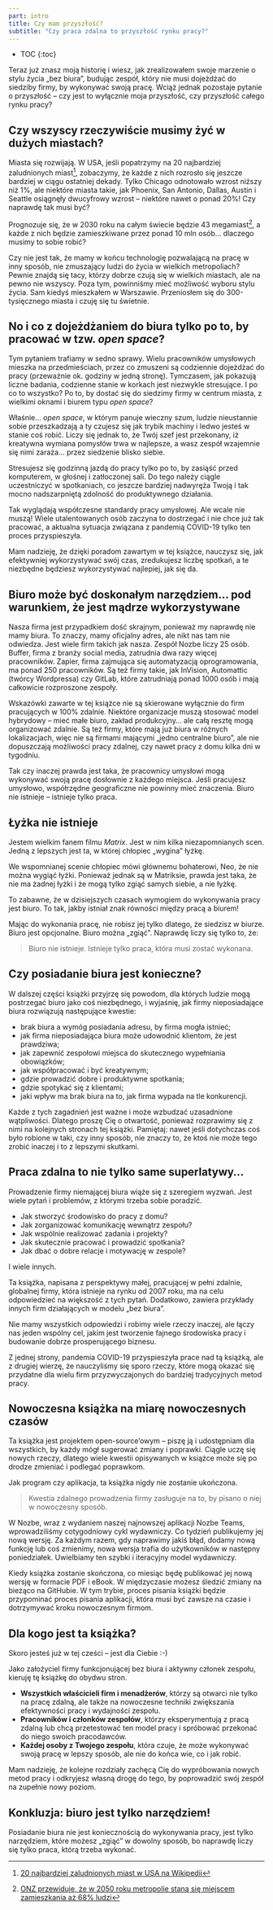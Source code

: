 ```yaml
---
part: intro
title: Czy mam przyszłość?
subtitle: "Czy praca zdalna to przyszłość rynku pracy?"
---
```


* TOC
{:toc}

Teraz już znasz moją historię i wiesz, jak zrealizowałem swoje marzenie o stylu życia „bez biura”, budując zespół, który nie musi dojeżdżać do siedziby firmy, by wykonywać swoją pracę. Wciąż jednak pozostaje pytanie o przyszłość – czy jest to wyłącznie moja przyszłość, czy przyszłość całego rynku pracy?

## Czy wszyscy rzeczywiście musimy żyć w dużych miastach?

Miasta się rozwijają. W USA, jeśli popatrzymy na 20 najbardziej zaludnionych miast[^1], zobaczymy, że każde z nich rozrosło się jeszcze bardziej w ciągu ostatniej dekady. Tylko Chicago odnotowało wzrost niższy niż 1%, ale niektóre miasta takie, jak Phoenix, San Antonio, Dallas, Austin i Seattle osiągnęły dwucyfrowy wzrost – niektóre nawet o ponad 20%! Czy naprawdę tak musi być?

Prognozuje się, że w 2030 roku na całym świecie będzie 43 megamiast[^2], a każde z nich będzie zamieszkiwane przez ponad 10 mln osób… dlaczego musimy to sobie robić?

Czy nie jest tak, że mamy w końcu technologię pozwalającą na pracę w inny sposób, nie zmuszający ludzi do życia w wielkich metropoliach? Pewnie znajdą się tacy, którzy dobrze czują się w wielkich miastach, ale na pewno nie wszyscy. Poza tym, powinniśmy mieć możliwość wyboru stylu życia. Sam kiedyś mieszkałem w Warszawie. Przeniosłem się do 300-tysięcznego miasta i czuję się tu świetnie.

## No i co z dojeżdżaniem do biura tylko po to, by pracować w tzw. *open space*?

Tym pytaniem trafiamy w sedno sprawy. Wielu pracowników umysłowych mieszka na przedmieściach, przez co zmuszeni są codziennie dojeżdżać do pracy (przeważnie ok. godziny w jedną stronę). Tymczasem, jak pokazują liczne badania, codzienne stanie w korkach jest niezwykle stresujące. I po co to wszystko? Po to, by dostać się do siedzimy firmy w centrum miasta, z wielkimi oknami i biurem typu *open space*?

Właśnie… *open space*, w którym panuje wieczny szum, ludzie nieustannie sobie przeszkadzają a ty czujesz się jak trybik machiny i ledwo jesteś w stanie coś robić. Liczy się jednak to, że Twój szef jest przekonany, iż kreatywna wymiana pomysłów trwa w najlepsze, a wasz zespół wzajemnie się nimi zaraża… przez siedzenie blisko siebie.

Stresujesz się godzinną jazdą do pracy tylko po to, by zasiąść przed komputerem, w głośnej i zatłoczonej sali. Do tego należy ciągle uczestniczyć w spotkaniach, co jeszcze bardziej nadwyręża Twoją i tak mocno nadszarpniętą zdolność do produktywnego działania.

Tak wyglądają współczesne standardy pracy umysłowej. Ale wcale nie muszą! Wiele utalentowanych osób zaczyna to dostrzegać i nie chce już tak pracować, a aktualna sytuacja związana z pandemią COVID-19 tylko ten proces przyspieszyła.

Mam nadzieję, że dzięki poradom zawartym w tej książce, nauczysz się, jak efektywniej wykorzystywać swój czas, zredukujesz liczbę spotkań, a te niezbędne będziesz wykorzystywać najlepiej, jak się da.

## Biuro może być doskonałym narzędziem… pod warunkiem, że jest mądrze wykorzystywane

Nasza firma jest przypadkiem dość skrajnym, ponieważ my naprawdę nie mamy biura. To znaczy, mamy oficjalny adres, ale nikt nas tam nie odwiedza. Jest wiele firm takich jak nasza. Zespół Nozbe liczy 25 osób. Buffer, firma z branży social media, zatrudnia dwa razy więcej pracowników. Zapier, firma zajmująca się automatyzacją oprogramowania, ma ponad 250 pracowników. Są też firmy takie, jak InVision, Automattic (twórcy Wordpressa) czy GitLab, które zatrudniają ponad 1000 osób i mają całkowicie rozproszone zespoły.

Wskazówki zawarte w tej książce nie są skierowane wyłącznie do firm pracujących w 100% zdalnie. Niektóre organizacje muszą stosować model hybrydowy – mieć małe biuro, zakład produkcyjny… ale całą resztę mogą organizować zdalnie. Są też firmy, które mają już biura w różnych lokalizacjach, więc nie są firmami mającymi „jedno centralne biuro”, ale nie dopuszczają możliwości pracy zdalnej, czy nawet pracy z domu kilka dni w tygodniu.

Tak czy inaczej prawda jest taka, że pracownicy umysłowi mogą wykonywać swoją pracę dosłownie z każdego miejsca. Jeśli pracujesz umysłowo, współrzędne geograficzne nie powinny mieć znaczenia. Biuro nie istnieje – istnieje tylko praca.

## Łyżka nie istnieje

Jestem wielkim fanem filmu *Matrix*. Jest w nim kilka niezapomnianych scen. Jedną z lepszych jest ta, w której chłopiec „wygina” łyżkę.

We wspomnianej scenie chłopiec mówi głównemu bohaterowi, Neo, że nie można wygiąć łyżki. Ponieważ jednak są w Matriksie, prawda jest taka, że nie ma żadnej łyżki i że mogą tylko zgiąć samych siebie, a nie łyżkę.

To zabawne, że w dzisiejszych czasach wymogiem do wykonywania pracy jest biuro. To tak, jakby istniał znak równości między pracą a biurem!

Mając do wykonania pracę, nie robisz jej tylko dlatego, że siedzisz w biurze. Biuro jest opcjonalne. Biuro można „zgiąć”. Naprawdę liczy się tylko to, że:

> Biuro nie istnieje. Istnieje tylko praca, która musi zostać wykonana.

## Czy posiadanie biura jest konieczne?

W dalszej części książki przyjrzę się powodom, dla których ludzie mogą postrzegać biuro jako coś niezbędnego, i wyjaśnię, jak firmy nieposiadające biura rozwiązują następujące kwestie:

- brak biura a wymóg posiadania adresu, by firma mogła istnieć;
- jak firma nieposiadająca biura może udowodnić klientom, że jest prawdziwa;
- jak zapewnić zespołowi miejsca do skutecznego wypełniania obowiązków;
- jak współpracować i być kreatywnym;
- gdzie prowadzić dobre i produktywne spotkania;
- gdzie spotykać się z klientami;
- jaki wpływ ma brak biura na to, jak firma wypada na tle konkurencji.

Każde z tych zagadnień jest ważne i może wzbudzać uzasadnione wątpliwości. Dlatego proszę Cię o otwartość, ponieważ rozprawimy się z nimi na kolejnych stronach tej książki. Pamiętaj: nawet jeśli dotychczas coś było robione w taki, czy inny sposób, nie znaczy to, że ktoś nie może tego zrobić inaczej i to z lepszymi skutkami.

## Praca zdalna to nie tylko same superlatywy…

Prowadzenie firmy niemającej biura wiąże się z szeregiem wyzwań. Jest wiele pytań i problemów, z którymi trzeba sobie poradzić.

- Jak stworzyć środowisko do pracy z domu?
- Jak zorganizować komunikację wewnątrz zespołu?
- Jak wspólnie realizować zadania i projekty?
- Jak skutecznie pracować i prowadzić spotkania?
- Jak dbać o dobre relacje i motywację w zespole?

I wiele innych.

Ta książka, napisana z perspektywy małej, pracującej w pełni zdalnie, globalnej firmy, która istnieje na rynku od 2007 roku, ma na celu odpowiedzieć na większość z tych pytań. Dodatkowo, zawiera przykłady innych firm działających w modelu „bez biura”.

Nie mamy wszystkich odpowiedzi i robimy wiele rzeczy inaczej, ale łączy nas jeden wspólny cel, jakim jest tworzenie fajnego środowiska pracy i budowanie dobrze prosperującego biznesu.

Z jednej strony, pandemia COVID-19 przyspieszyła prace nad tą książką, ale z drugiej wierzę, że nauczyliśmy się sporo rzeczy, które mogą okazać się przydatne dla wielu firm przyzwyczajonych do bardziej tradycyjnych metod pracy.

## Nowoczesna książka na miarę nowoczesnych czasów

Ta książka jest projektem open-source’owym – piszę ją i udostępniam dla wszystkich, by każdy mógł sugerować zmiany i poprawki. Ciągle uczę się nowych rzeczy, dlatego wiele kwestii opisywanych w książce może się po drodze zmieniać i podlegać poprawkom.

Jak program czy aplikacja, ta książka nigdy nie zostanie ukończona.

> Kwestia zdalnego prowadzenia firmy zasługuje na to, by pisano o niej w nowoczesny sposób.

W Nozbe, wraz z wydaniem naszej najnowszej aplikacji Nozbe Teams, wprowadziliśmy cotygodniowy cykl wydawniczy. Co tydzień publikujemy jej nową wersję. Za każdym razem, gdy naprawimy jakiś błąd, dodamy nową funkcję lub coś zmienimy, nowa wersja trafia do użytkowników w następny poniedziałek. Uwielbiamy ten szybki i iteracyjny model wydawniczy.

Kiedy książka zostanie skończona, co miesiąc będę publikować jej nową wersję w formacie PDF i eBook. W międzyczasie możesz śledzić zmiany na bieżąco na GitHubie. W tym trybie, proces pisania książki będzie przypominać proces pisania aplikacji, która musi być zawsze na czasie i dotrzymywać kroku nowoczesnym firmom.

## Dla kogo jest ta książka?

Skoro jesteś już w tej cześci – jest dla Ciebie :-)

Jako założyciel firmy funkcjonującej bez biura i aktywny członek zespołu, kieruję tę książkę do obydwu stron.

- **Wszystkich właścicieli firm i menadżerów**, którzy są otwarci nie tylko na pracę zdalną, ale także na nowoczesne techniki zwiększania efektywności pracy i wydajności zespołu.
- **Pracowników i członków zespołów**, którzy eksperymentują z pracą zdalną lub chcą przetestować ten model pracy i spróbować przekonać do niego swoich pracodawców.
- **Każdej osoby z Twojego zespołu**, która czuje, że może wykonywać swoją pracę w lepszy sposób, ale nie do końca wie, co i jak robić.

Mam nadzieję, że kolejne rozdziały zachęcą Cię do wypróbowania nowych metod pracy i odkryjesz własną drogę do tego, by poprowadzić swój zespół na zupełnie nowy poziom.

## Konkluzja: biuro jest tylko narzędziem!

Posiadanie biura nie jest koniecznością do wykonywania pracy, jest tylko narzędziem, które możesz „zgiąć” w dowolny sposób, bo naprawdę liczy się tylko praca, którą trzeba wykonać.

[^1]: [20 najbardziej zaludnionych miast w USA na Wikipedii](https://en.wikipedia.org/wiki/List_of_United_States_cities_by_population)

[^2]: [ONZ przewiduje, że w 2050 roku metropolie staną się miejscem zamieszkania aż 68% ludzi](https://www.un.org/development/desa/en/news/population/2018-revision-of-world-urbanization-prospects.html)
